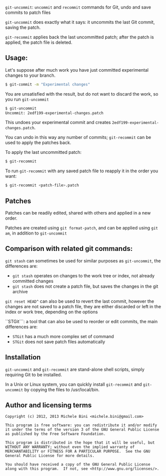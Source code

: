 ```git-uncommit```: ```uncommit``` and ```recommit``` commands for Git, undo and save commits to patch files

```git-uncommit``` does exactly what it says: it uncommits the last Git commit, saving the patch.

```git-recommit``` applies back the last uncommitted patch; after the patch is applied, the patch file is deleted.

## Usage:

Let's suppose after much work you have just committed experimental changes to your branch.

````sh
$ git-commit -m "Experimental changes"
````

You are unsatisfied with the result, but do not want to discard the work, so you run ```git-uncommit```


````sh
$ git-uncommit
Uncommit: 2edf199-experimental-changes.patch
````

This undoes your experimental commit and creates ```2edf199-experimental-changes.patch```.

You can undo in this way any number of commits; ```git-recommit``` can be used to apply the patches back.

To apply the last uncommitted patch:


````sh
$ git-recommit
````

To run ```git-recommit``` with any saved patch file to reapply it in the order you want:

````sh
$ git-recommit <patch-file>.patch
````

## Patches

Patches can be readily edited, shared with others and applied in a new order.

Patches are created using ```git format-patch```, and can be applied using ```git am```, in addition to ```git-uncommit```

## Comparison with related git commands:

```git stash``` can sometimes be used for similar purposes as ```git-uncommit```, the differences are:
* ```git stash``` operates on changes to the work tree or index, not already committed changes
* ```git stash``` does not create a patch file, but saves the changes in the git archive

```git reset HEAD^``` can also be used to revert the last commit, however the changes are not saved to a patch file, they are either discarded or left in the index or work tree, depending on the options

``STGit```: a tool that can also be used to reorder or edit commits, the main differences are:
* ```STGit``` has a much more complex set of command
* ```STGit``` does not save patch files automatically

## Installation

```git-uncommit``` and ```git-recommit``` are stand-alone shell scripts, simply requiring Git to be installed.

In a Unix or Linux system, you can quickly install ```git-recommit``` and ```git-uncommit``` by copying the files to /usr/local/bin.

## Author and licensing terms

````
Copyright (c) 2012, 2013 Michele Bini <michele.bini@gmail.com>

This program is free software: you can redistribute it and/or modify
it under the terms of the version 3 of the GNU General Public License
as published by the Free Software Foundation.

This program is distributed in the hope that it will be useful, but
WITHOUT ANY WARRANTY; without even the implied warranty of
MERCHANTABILITY or FITNESS FOR A PARTICULAR PURPOSE.  See the GNU
General Public License for more details.

You should have received a copy of the GNU General Public License
along with this program.  If not, see <http://www.gnu.org/licenses/>.
````
